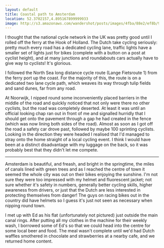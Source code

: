 ```yaml
---
layout: default
title: Coastal path to Amsterdam
location: 52.3702157,4.895167899999933
image: http://s3.amazonaws.com/wandershot/posts/images/4fba/88e2/ef8b/9700/0300/0059/original/2012-05-15-amsterdam.jpg?1337624802
---
```

I thought that the national cycle network in the UK was pretty good until I rolled off the ferry at the Hook of Holland. The Dutch take cycling seriously: pretty much every road has a dedicated cycling lane, traffic lights have a smaller set of lights just for bikes (complete with a button on a post at cyclist height), and at many junctions and roundabouts cars actually have to give way to cyclists! It's glorious.

I followed the North Sea long distance cycle route (Lange Fietsroute 1) from the ferry port up the coast. For the majority of this, the route is on a dedicated two lane cycle path, which weaves its way through tulip fields and sand dunes, far from any road.

At Noorwijk, I nipped round some inconveniently placed barriers in the middle of the road and quickly noticed that not only were there no other cyclists, but the road was completely deserted. At least it was until an official looking chap ran out in front of me and signalled hurridly that I should get onto the pavement through a gap he had created in the fence (which was now lining both sides of the road). Almost as soon as I got off the road a safety car drove past, followed by maybe 100 sprinting cyclists. Looking in the direction they were headed I realised that I'd managed to stray onto the home straight of a local cycling event. I think I would have been at a distinct disadvantage with my luggage on the back, so it was probably best that they didn't let me compete.

----

Amsterdam is beautiful, and freash, and bright in the springtime, the miles of canals lined with green trees and as I reached the centre of town it seemed the whole city was out on their bikes enjoying the sunshine. I'm not sure they were too impressed with my helmet and fluorescent jacket; not sure whether it's safety in numbers, generally better cycling skills, higher awareness from drivers, or just that the Dutch are less interested in protecting themselves from danger! The guys on racing bikes out in the country did have helmets so I guess it's just not seen as necessary when nipping round town.

I met up with Ed as his flat (unfortunately not pictured)  just outside the main canal rings. After putting all my clothes in the machine for their weekly wash, I borrowed some of Ed's so that we could head into the centre for some local beer and food. The meal wasn't complete until we'd had Dutch waffles smothered in chocolate and strawberries at a nearby cafe, and we returned home content.